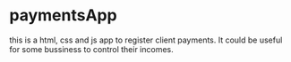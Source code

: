 # paymentsApp
this is a html, css and js app to register client payments. It could be useful for some bussiness to control their incomes.
